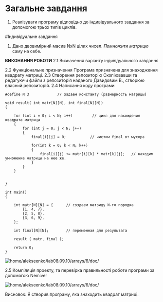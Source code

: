 # Загальне завдання
1. Реалізувати програму відповідно до індивідуального завдання за допомогою трьох типів циклів.

#Індивідуальне завдання
1. Дано двовимірний масив NxN цілих чисел. *Помножити матрицю* саму на себе.

**ВИКОНАННЯ РОБОТИ**
2.1 Визначення варіанту індивідуального завдання

2.2 Функціональне призначення
	Програма призначена для знаходження квадрату матриці. 
2.3 Створення репозиторію
	Скопіювавши та редагуючи файли з репозиторія наданого Давидовим В., створюю власний репозиторій.
2.4 Написання коду програми
```
#define N 3             // задаем константу (размерность матрицы) 

void result( int matr[N][N], int final[N][N])
{
    
    for (int i = 0; i < N; i++)         // цикл для нахождения квадрата матрицы 
    {
        for (int j = 0; j < N; j++) 
        {
            final[i][j] = 0;           // чистим final от мусора

            for(int k = 0; k < N; k++) 
            {
                final[i][j] += matr[i][k] * matr[k][j];   // находим умножение матрицы на нее же.
            }
        }
    }


}

int main()
{
    
    int matr[N][N] = {      // создаем матрицу N-го порядка
        {1, 4, 7},
        {2, 5, 8},
        {3, 6, 9},
    };                      

    int final[N][N];        // переменная для результата
    
    result ( matr, final );

    return 0;
}
```

![home/alekseenko/lab08.09.10/arrays/6/doc/](6.6.png)

2.5 Компіляція проекту, та перевірка правильності роботи програми за допомогою Nemiver

![home/alekseenko/lab08.09.10/arrays/6/doc/](nemiver6.6.png)

Висновок:
Я створив програму, яка знаходить квадрат матриці. 